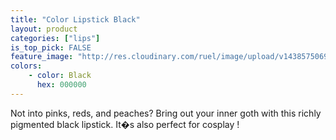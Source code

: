 ```yaml
---
title: "Color Lipstick Black"
layout: product
categories: ["lips"]
is_top_pick: FALSE
feature_image: "http://res.cloudinary.com/ruel/image/upload/v1438575069/fashion21/picture-34.jpg"
colors:
    - color: Black
      hex: 000000
---
```

Not into pinks, reds, and peaches? Bring out your inner goth with this richly pigmented black lipstick. It�s also perfect for cosplay !